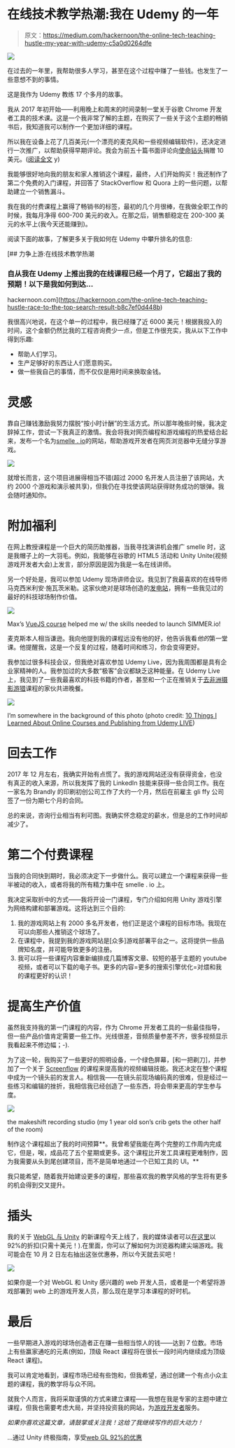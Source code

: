 # 在线技术教学热潮:我在 Udemy 的一年

> 原文：<https://medium.com/hackernoon/the-online-tech-teaching-hustle-my-year-with-udemy-c5a0d0264dfe>

![](img/681717ffa40599e329c7d0f94732e590.png)

在过去的一年里，我帮助很多人学习，甚至在这个过程中赚了一些钱。也发生了一些意想不到的事情。

这是我作为 Udemy 教练 17 个多月的故事。

我从 2017 年初开始——利用晚上和周末的时间录制一堂关于谷歌 Chrome 开发者工具的技术课。这是一个我非常了解的主题，在购买了一些关于这个主题的畅销书后，我知道我可以制作一个更加详细的课程。

所以我在设备上花了几百美元(一个漂亮的麦克风和一些视频编辑软件)，还决定进行一次推广，以帮助获得早期评论。我会为前五十篇书面评论向[使命钻头](https://www.missionbit.com/)捐赠 10 美元。([阅读全文](https://hackernoon.com/the-online-tech-teaching-hustle-w-udemy-bdad05e49d02) y)

我能够很好地向我的朋友和家人推销这个课程，最终，人们开始购买！我还制作了第二个免费的入门课程，并回答了 StackOverflow 和 Quora 上的一些问题，以帮助建立一个销售漏斗。

我在我的付费课程上赢得了畅销书的标签，最初的几个月很棒，在我做全职工作的时候，我每月净得 600-700 美元的收入。在那之后，销售额稳定在 200-300 美元的水平上(我今天还能赚到)。

阅读下面的故事，了解更多关于我如何在 Udemy 中攀升排名的信息:

[](https://hackernoon.com/the-online-tech-teaching-hustle-race-to-the-top-search-result-b8c7ef0d448b) [## 力争上游:在线技术教学热潮

### 自从我在 Udemy 上推出我的在线课程已经一个月了，它超出了我的预期！以下是我如何到达…

hackernoon.com](https://hackernoon.com/the-online-tech-teaching-hustle-race-to-the-top-search-result-b8c7ef0d448b) 

我很高兴地说，在这个单一的过程中，我已经赚了近 6000 美元！根据我投入的时间，这个金额仍然比我的工程咨询费少一点，但是工作很充实，我从以下工作中得到乐趣:

*   帮助人们学习。
*   生产足够好的东西让人们愿意购买。
*   做一些我自己的事情，而不仅仅是用时间来换取金钱。

# 灵感

靠自己赚钱激励我努力摆脱“按小时计酬”的生活方式。所以那年晚些时候，我决定辞掉工作，尝试一下我真正的激情。我会将我对网页编程和游戏编程的热爱结合起来，发布一个名为[smelle . io](https://simmer.io)的网站，帮助游戏开发者在网页浏览器中无缝分享游戏。

![](img/e752f393741288678e6a57c7319a7079.png)

就增长而言，这个项目进展得相当不错(超过 2000 名开发人员注册了该网站，大约 2000 个游戏和演示被共享)，但我仍在寻找使该网站获得财务成功的银弹。我会随时通知你。

# 附加福利

在网上教授课程是一个巨大的简历助推器，当我寻找演讲机会推广 smelle 时，这是我帽子上的一大羽毛。例如，我能够在谷歌的 HTML5 活动和 Unity Unite(视频游戏开发者大会)上发言，部分原因是因为我是一名在线讲师。

另一个好处是，我可以参加 Udemy 现场讲师会议。我见到了我最喜欢的在线导师马克西米利安·施瓦茨米勒。这家伙绝对是球场创造的[发电站](https://www.academind.com/)，拥有一些我见过的最好的科技球场制作价值。

[![](img/73f6198f0412c4afbd3cb6ccbd11d1f8.png)](http://bit.ly/maxvuejs)

Max’s [VueJS course](http://bit.ly/maxvuejs) helped me w/ the skills needed to launch SIMMER.io!

麦克斯本人相当谦逊。我向他提到我的课程远没有他的好，他告诉我看*他的*第一堂课。他提醒我，这是一个反复的过程，随着时间和练习，你会变得更好。

我参加过很多科技会议，但我绝对喜欢参加 Udemy Live，因为我周围都是具有企业家精神的人。我参加过的大多数“极客”会议都缺乏这种能量。在 Udemy Live 上，我见到了一些我最喜欢的科技书籍的作者，甚至和一个正在推销关于[去非洲摄影游猎](https://www.udemy.com/going-on-an-african-photo-safari/landing-page/#instructor-1)课程的家伙共进晚餐。

![](img/3533eb4ecea28d5d509d9b2577d8bad3.png)

I’m somewhere in the background of this photo (photo credit: [10 Things I Learned About Online Courses and Publishing from Udemy LIVE](https://musingsandmarvels.com/2016/06/30/10-things-i-learned-about-online-courses-and-publishing-from-udemy-live-2016/))

# 回去工作

2017 年 12 月左右，我确实开始有点慌了。我的游戏网站还没有获得资金，也没有真正的收入来源，所以我发挥了我的 LinkedIn 技能来获得一些合同工作。我在一家名为 Brandly 的印刷初创公司工作了大约一个月，然后在前雇主 gli ffy 公司签了一份为期七个月的合同。

总的来说，咨询行业相当有利可图。我确实怀念稳定的薪水，但是总的工作时间却减少了。

# 第二个付费课程

当我的合同快到期时，我必须决定下一步做什么。我可以建立一个课程来获得一些半被动的收入，或者将我的所有精力集中在 smelle . io 上。

我决定采取折中的方式——我将开设一门课程，专门介绍如何用 Unity 游戏引擎为网络构建和部署游戏。这将达到三个目的:

1.  我的游戏网站上有 2000 多名开发者，他们正是这个课程的目标市场。我现在可以向那些人推销这个球场了。
2.  在课程中，我提到我的游戏网站是[众多]游戏部署平台之一。这将提供一些品牌知名度，并可能导致更多的注册。
3.  我可以将一些课程内容重新编排成几篇博客文章、较短的基于主题的 youtube 视频，或者可以下载的电子书。更多的内容=更多的搜索引擎优化=对煨和我的课程更好的认识！

# 提高生产价值

虽然我支持我的第一门课程的内容，作为 Chrome 开发者工具的一些最佳指导，但一些产品价值肯定需要一些工作。光线很差，音频质量参差不齐，很多视频显示我看起来不修边幅；-).

为了这一轮，我购买了一些更好的照明设备，一个绿色屏幕，[和一把剃刀]，并参加了一个关于 [Screenflow](http://bit.ly/screenflowcourse) 的课程来提高我的视频编辑技能。我还决定在整个课程中成为一个镜头前的发言人。相信我——在镜头前现场编码真的很难，但是经过一些练习和编辑的挫折，我相信我已经创造了一些东西，将会带来更高的学生参与度。

![](img/a82ba3faacd659d5a07553fa965419ae.png)

the makeshift recording studio (my 1 year old son’s crib gets the other half of the room)

制作这个课程超出了我的时间预算**。我曾希望我能在两个完整的工作周内完成它，但是，唉，成品花了五个星期或更多。这个课程比开发工具课程更难制作，因为我需要从头到尾创建项目，而不是简单地通过一个已知工具的 UI。**

我只能希望，随着我开始建设更多的课程，那些喜欢我的教学风格的学生将有更多的机会得到交叉提升。

# 插头

我的关于 [WebGL 与 Unity](https://www.udemy.com/webgl-with-unity-the-ultimate-guide-to-games-in-the-browser/?couponCode=TENBUCKS) 的新课程今天上线了，我的媒体读者可以[在这里](https://www.udemy.com/webgl-with-unity-the-ultimate-guide-to-games-in-the-browser/?couponCode=TENBUCKS)以 92%的折扣(只需十美元！).在里面，你可以了解如何为浏览器构建尖端游戏。我可能会在 10 月 2 日左右抽出这张优惠券，所以今天就去买吧！

[![](img/2edace26b72b03af8e24ecc7e457da52.png)](https://www.udemy.com/webgl-with-unity-the-ultimate-guide-to-games-in-the-browser/?couponCode=TENBUCKS)

如果你是一个对 WebGL 和 Unity 感兴趣的 web 开发人员，或者是一个希望将游戏部署到 web 上的游戏开发人员，那么现在是学习本课程的好时机。

# 最后

一些早期进入游戏的球场创造者正在赚一些相当惊人的钱——达到 7 位数。市场上有些赢家通吃的元素(例如，顶级 React 课程将在很长一段时间内继续成为顶级 React 课程)。

我可以肯定地看到，课程市场已经有些饱和，但我希望，通过创建一个有点小众主题的课程，我的教学将与众不同。

就我个人而言，我将采取谨慎的方式来建立课程——我想在我是专家的主题中建立课程，但我也需要考虑大局，并坚持投资我的网站，为[游戏开发者](https://simmer.io)服务。

*如果你喜欢这篇文章，请鼓掌或关注我！这给了我继续写作的巨大动力！*

…通过 Unity 终极指南，享受[web GL 92%的优惠](https://www.udemy.com/webgl-with-unity-the-ultimate-guide-to-games-in-the-browser/?couponCode=TENBUCKS)